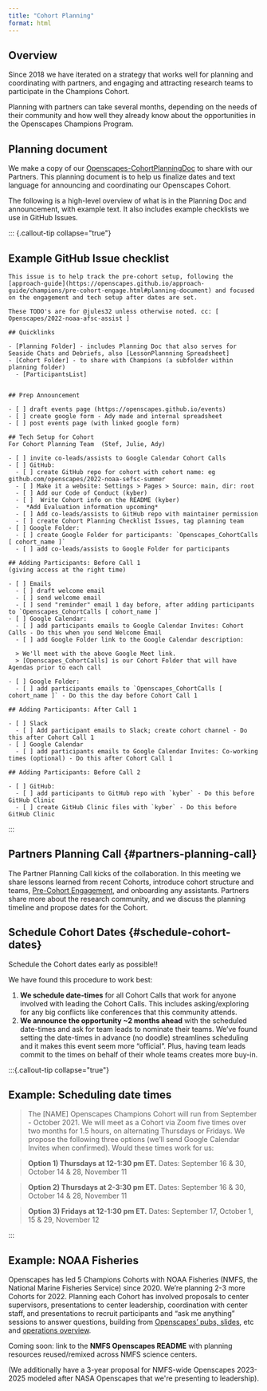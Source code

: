 ```yaml
---
title: "Cohort Planning"
format: html
---
```


## Overview

Since 2018 we have iterated on a strategy that works well for planning and coordinating with partners, and engaging and attracting research teams to participate in the Champions Cohort. 

Planning with partners can take several months, depending on the needs of their community and how well they already know about the opportunities in the Openscapes Champions Program. 

## Planning document

We make a copy of our [Openscapes-CohortPlanningDoc](https://docs.google.com/document/d/1uzQ-hic0Kn0pNyeb9VwVNDwMYRetZgiXkQ2mZIe_TXk/edit?usp=sharing) to share with our Partners. This planning document is to help us finalize dates and text language for announcing and coordinating our Openscapes Cohort.

The following is a high-level overview of what is in the Planning Doc and announcement, with example text. It also includes example checklists we use in GitHub Issues.

::: {.callout-tip collapse="true"}

## Example GitHub Issue checklist
```
This issue is to help track the pre-cohort setup, following the [approach-guide](https://openscapes.github.io/approach-guide/champions/pre-cohort-engage.html#planning-document) and focused on the engagement and tech setup after dates are set.

These TODO's are for @jules32 unless otherwise noted. cc: [ Openscapes/2022-noaa-afsc-assist ]

## Quicklinks

- [Planning Folder] - includes Planning Doc that also serves for Seaside Chats and Debriefs, also [LessonPlannning Spreadsheet]  
- [Cohort Folder] - to share with Champions (a subfolder within planning folder)
  - [ParticipantsList]


## Prep Announcement

- [ ] draft events page (https://openscapes.github.io/events)
- [ ] create google form - Ady made and internal spreadsheet
- [ ] post events page (with linked google form)

## Tech Setup for Cohort 
For Cohort Planning Team  (Stef, Julie, Ady)

- [ ] invite co-leads/assists to Google Calendar Cohort Calls
- [ ] GitHub:
  - [ ] create GitHub repo for cohort with cohort name: eg github.com/openscapes/2022-noaa-sefsc-summer
  - [ ] Make it a website: Settings > Pages > Source: main, dir: root
  - [ ] Add our Code of Conduct (kyber)
  - [ ]  Write Cohort info on the README (kyber)
  -  *Add Evaluation information upcoming*
  - [ ] Add co-leads/assists to GitHub repo with maintainer permission
  - [ ] create Cohort Planning Checklist Issues, tag planning team
- [ ] Google Folder:
  - [ ] create Google Folder for participants: `Openscapes_CohortCalls [ cohort_name ]` 
  - [ ] add co-leads/assists to Google Folder for participants

## Adding Participants: Before Call 1
(giving access at the right time)

- [ ] Emails
  - [ ] draft welcome email
  - [ ] send welcome email
  - [ ] send "reminder" email 1 day before, after adding participants to `Openscapes_CohortCalls [ cohort_name ]`
- [ ] Google Calendar:
  - [ ] add participants emails to Google Calendar Invites: Cohort Calls - Do this when you send Welcome Email
  - [ ] add Google Folder link to the Google Calendar description: 

  > We'll meet with the above Google Meet link. 
  > [Openscapes_CohortCalls] is our Cohort Folder that will have Agendas prior to each call

- [ ] Google Folder: 
  - [ ] add participants emails to `Openscapes_CohortCalls [ cohort_name ]` - Do this the day before Cohort Call 1
  
## Adding Participants: After Call 1
  
- [ ] Slack
  - [ ] Add participant emails to Slack; create cohort channel - Do this after Cohort Call 1
- [ ] Google Calendar
  - [ ] add participants emails to Google Calendar Invites: Co-working times (optional) - Do this after Cohort Call 1

## Adding Participants: Before Call 2

- [ ] GitHub:
  - [ ] add participants to GitHub repo with `kyber` - Do this before GitHub Clinic 
  - [ ] create GitHub Clinic files with `kyber` - Do this before GitHub Clinic

```
:::

## Partners Planning Call {#partners-planning-call}

The Partner Planning Call kicks of the collaboration. In this meeting we share lessons learned from recent Cohorts, introduce cohort structure and teams, [Pre-Cohort Engagement](/champions/pre-cohort-engage.qmd), and onboarding any assistants. Partners share more about the research community, and we discuss the planning timeline and propose dates for the Cohort. 

## Schedule Cohort Dates {#schedule-cohort-dates}

Schedule the Cohort dates early as possible!!

We have found this procedure to work best: 

1. **We schedule date-times** for all Cohort Calls that work for anyone involved with leading the Cohort Calls. This includes asking/exploring for any big conflicts like conferences that this community attends.
1. **We announce the opportunity ~2 months ahead** with the scheduled date-times and ask for team leads to nominate their teams. We’ve found setting the date-times in advance (no doodle) streamlines scheduling and it makes this event seem more “official”. Plus, having team leads commit to the times on behalf of their whole teams creates more buy-in. 

:::{.callout-tip collapse="true"}
## Example: Scheduling date times 

> The [NAME] Openscapes Champions Cohort will run from September - October 2021. We will meet as a Cohort via Zoom five times over two months for 1.5 hours, on alternating Thursdays or Fridays. We propose the following three options (we’ll send Google Calendar Invites when confirmed). Would these times work for us: 

> **Option 1) Thursdays at 12-1:30 pm ET.** 
Dates: September 16 & 30, October 14 & 28, November 11

> **Option 2) Thursdays at 2-3:30 pm ET.** 
Dates: September 16 & 30, October 14 & 28, November 11

> **Option 3) Fridays at 12-1:30 pm ET.** 
Dates: September 17, October 1, 15 & 29, November 12

:::

## Example: NOAA Fisheries

Openscapes has led 5 Champions Cohorts with NOAA Fisheries (NMFS, the National Marine Fisheries Service) since 2020. We’re planning 2-3 more Cohorts for 2022. Planning each Cohort has involved proposals to center supervisors, presentations to center leadership, coordination with center staff, and presentations to recruit participants and “ask me anything” sessions to answer questions, building from [Openscapes’ pubs, slides](https://openscapes.org/media), etc and [operations overview](https://openscapes.github.io/approach-guide/champions/). 

Coming soon: link to the **NMFS Openscapes README** with planning resources reused/remixed across NMFS science centers. 

(We additionally have a 3-year proposal for NMFS-wide Openscapes 2023-2025 modeled after NASA Openscapes that we're presenting to leadership). 